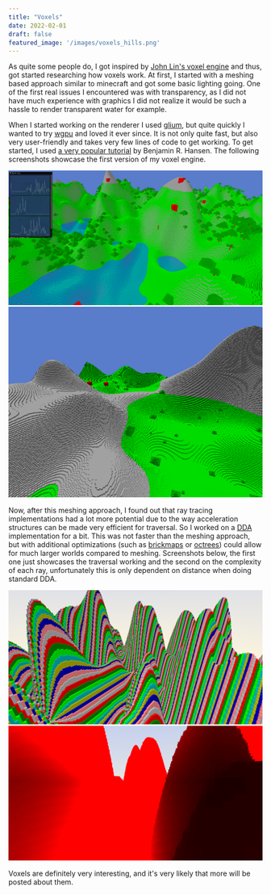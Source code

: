 ```yaml
---
title: "Voxels"
date: 2022-02-01
draft: false
featured_image: '/images/voxels_hills.png'
---
```


As quite some people do, I got inspired by [John Lin's voxel engine](https://www.youtube.com/watch?v=1R5WFZk86kE) and thus, got started researching how voxels work. At first, I started with a meshing based approach similar to minecraft and got some basic lighting going. One of the first real issues I encountered was with transparency, as I did not have much experience with graphics I did not realize it would be such a hassle to render transparent water for example.


When I started working on the renderer I used [glium](https://github.com/glium/glium), but quite quickly I wanted to try [wgpu](https://wgpu.rs/) and loved it ever since. It is not only quite fast, but also very user-friendly and takes very few lines of code to get working. To get started, I used [a very popular tutorial](https://sotrh.github.io/learn-wgpu/) by Benjamin R. Hansen. The following screenshots showcase the first version of my voxel engine.

![whitted](/images/voxels_hills.png)
![whitted](/images/voxels_mountains.png)

Now, after this meshing approach, I found out that ray tracing implementations had a lot more potential due to the way acceleration structures can be made very efficient for traversal. So I worked on a [DDA](https://www.shadertoy.com/view/4dX3zl) implementation for a bit. This was not faster than the meshing approach, but with additional optimizations (such as [brickmaps](https://github.com/stijnherfst/BrickMap) or [octrees](https://research.nvidia.com/publication/efficient-sparse-voxel-octrees)) could allow for much larger worlds compared to meshing. Screenshots below, the first one just showcases the traversal working and the second on the complexity of each ray, unfortunately this is only dependent on distance when doing standard DDA.

![whitted](/images/voxels_dda.png)
![whitted](/images/voxels_complexity.png)

Voxels are definitely very interesting, and it's very likely that more will be posted about them.